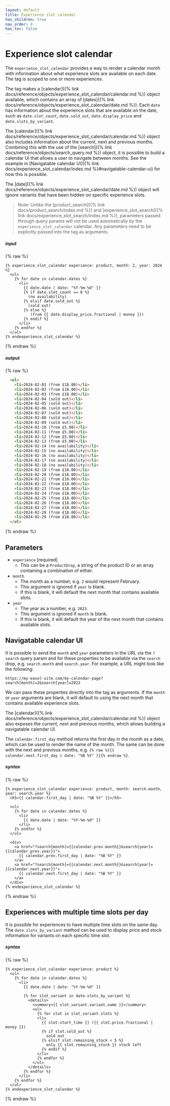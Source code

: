 ```yaml
---
layout: default
title: Experience slot calendar
has_children: true
nav_order: 8
has_toc: false
---
```


# Experience slot calendar

The `experience_slot_calendar` provides a way to render a calendar month with information about what experience slots are available on each date. The tag is scoped to one or more experiences.

The tag makes a [calendar]({% link docs/reference/objects/experience_slot_calendar/calendar.md %}) object available, which contains an array of [dates]({% link docs/reference/objects/experience_slot_calendar/date.md %}). Each `date` has information about the experience slots that are available on the date, such as `date.slot_count`, `date.sold_out`, `date.display_price` and `date.slots_by_variant`.

The [calendar]({% link docs/reference/objects/experience_slot_calendar/calendar.md %}) object also includes information about the current, next and previous months. Combining this with the use of the [search]({% link docs/reference/objects/search_query.md %}) object, it is possible to build a calendar UI that allows a user to navigate between months. See the example in [Navigatable calendar UI]({% link docs/experience_slot_calendar/index.md %}#navigatable-calendar-ui) for how this is possible.

The [date]({% link docs/reference/objects/experience_slot_calendar/date.md %}) object will ignore variants that have been hidden on specific experience slots.

> Note: Unlike the [product_search]({% link docs/product_search/index.md %}) and [experience_slot_search]({% link docs/experience_slot_search/index.md %}), parameters passed through query params will not be used automatically by the `experience_slot_calendar` calendar. Any parameters need to be explicitly passed into the tag as arguments.

##### input
{% raw %}
```liquid
{% experience_slot_calendar experience: product, month: 2, year: 2024 %}
  <ul>
    {% for date in calendar.dates %}
      <li>
        {{ date.date | date: "%Y-%m-%d" }}
        {% if date.slot_count == 0 %}
          (no availability)
        {% elsif date.sold_out %}
          (sold out)
        {% else %}
           (from {{ date.display_price.fractional | money }})
        {% endif %}
      </li>
    {% endfor %}
  </ul>
{% endexperience_slot_calendar %}
```
{% endraw %}

##### output
{% raw %}
```html
  <ul>
    <li>2024-02-01 (from £18.00)</li>
    <li>2024-02-02 (from £18.00)</li>
    <li>2024-02-03 (from £18.00)</li>
    <li>2024-02-04 (sold out)</li>
    <li>2024-02-05 (sold out)</li>
    <li>2024-02-06 (sold out)</li>
    <li>2024-02-07 (sold out)</li>
    <li>2024-02-08 (sold out)</li>
    <li>2024-02-09 (sold out)</li>
    <li>2024-02-10 (from £5.00)</li>
    <li>2024-02-11 (from £5.00)</li>
    <li>2024-02-12 (from £5.00)</li>
    <li>2024-02-13 (from £5.00)</li>
    <li>2024-02-14 (no availability)</li>
    <li>2024-02-15 (no availability)</li>
    <li>2024-02-16 (no availability)</li>
    <li>2024-02-17 (no availability)</li>
    <li>2024-02-18 (no availability)</li>
    <li>2024-02-19 (from £18.00)</li>
    <li>2024-02-20 (from £18.00)</li>
    <li>2024-02-21 (from £18.00)</li>
    <li>2024-02-22 (from £18.00)</li>
    <li>2024-02-23 (from £18.00)</li>
    <li>2024-02-24 (from £18.00)</li>
    <li>2024-02-25 (from £18.00)</li>
    <li>2024-02-26 (from £18.00)</li>
    <li>2024-02-27 (from £18.00)</li>
    <li>2024-02-28 (from £18.00)</li>
    <li>2024-02-29 (from £18.00)</li>
  </ul>
```
{% endraw %}

## Parameters
- `experience` [required]
  - This can be a `ProductDrop`, a string of the product ID or an array containing a combination of either.
- `month`
  - The month as a number, e.g. `2` would represent February.
  - This argument is ignored if `year` is blank.
  - If this is blank, it will default the next month that contains available slots.
- `year`
  - The year as a number, e.g. `2023`.
  - This argument is ignored if `month` is blank.
  - If this is blank, it will default the year of the next month that contains available slots.

## Navigatable calendar UI

It is possible to send the `month` and `year` parameters in the URL via the `?search` query param and for these properties to be available via the `search` drop, e.g. `search.month` and `search.year`. For example, a URL might look like the following:

`https://my-easol-site.com/my-calendar-page?search[month]=2&search[year]=2023`

We can pass these properties directly into the tag as arguments. If the `month` or `year` arguments are blank, it will default to using the next month that contains available experience slots.

The [calendar]({% link docs/reference/objects/experience_slot_calendar/calendar.md %}) object also exposes the current, next and previous months, which allows building a navigatable calendar UI.

The `calendar.first_day` method returns the first day in the month as a date, which can be used to render the name of the month. The same can be done with the next and previous months, e.g. `{% raw %}{{ calendar.next.first_day | date: "%B %Y" }}{% endraw %}`.

##### syntax
{% raw %}
```
{% experience_slot_calendar experience: product, month: search.month, year: search.year %}
  <h5>{{ calendar.first_day | date: "%B %Y" }}</h5>

  <ul>
    {% for date in calendar.dates %}
      <li>
        {{ date.date | date: "%Y-%m-%d" }}
      </li>
    {% endfor %}
  </ul>

  <div>
    <a href="?search[month]={{calendar.prev.month}}&search[year]={{calendar.prev.year}}">
      {{ calendar.prev.first_day | date: "%B %Y" }}
    </a>
    <a href="?search[month]={{calendar.next.month}}&search[year]={{calendar.next.year}}">
      {{ calendar.next.first_day | date: "%B %Y" }}
    </a>
  </div>
{% endexperience_slot_calendar %}
```
{% endraw %}

## Experiences with multiple time slots per day

It is possible for experiences to have multiple time slots on the same day. The `date.slots_by_variant` method can be used to display price and stock information for variants on each specific time slot.

##### syntax
{% raw %}
```
{% experience_slot_calendar experience: product %}
  <ul>
    {% for date in calendar.dates %}
      <li>
        {{ date.date | date: "%Y-%m-%d" }}

        {% for slot_variant in date.slots_by_variant %}
          <details>
            <summary>{{ slot_variant.variant.name }}</summary>
            <ul>
              {% for slot in slot_variant.slots %}
              <li>
                {{ slot.start_time }} ({{ slot.price.fractional | money }})
                {% if slot.sold_out %}
                  sold out
                {% elsif slot.remaining_stock < 5 %}
                  only {{ slot.remaining_stock }} stock left
                {% endif %}
              </li>
              {% endfor %}
            </ul>
          </details>
        {% endfor %}
      </li>
    {% endfor %}
  </ul>
{% endexperience_slot_calendar %}
```
{% endraw %}

